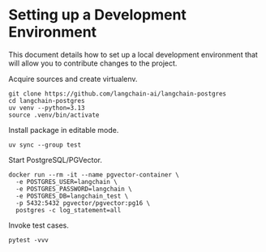 # Setting up a Development Environment

This document details how to set up a local development environment that will
allow you to contribute changes to the project.

Acquire sources and create virtualenv.
```shell
git clone https://github.com/langchain-ai/langchain-postgres
cd langchain-postgres
uv venv --python=3.13
source .venv/bin/activate
```

Install package in editable mode.
```shell
uv sync --group test
```

Start PostgreSQL/PGVector.
```shell
docker run --rm -it --name pgvector-container \
  -e POSTGRES_USER=langchain \
  -e POSTGRES_PASSWORD=langchain \
  -e POSTGRES_DB=langchain_test \
  -p 5432:5432 pgvector/pgvector:pg16 \
  postgres -c log_statement=all
```

Invoke test cases.
```shell
pytest -vvv
```
